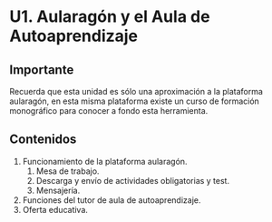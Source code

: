 
# U1. Aularagón y el Aula de Autoaprendizaje

## Importante

Recuerda que esta unidad es sólo una aproximación a la plataforma aularagón, en esta misma plataforma existe un curso de formación monográfico para conocer a fondo esta herramienta.

## Contenidos

1. Funcionamiento de la plataforma aularagón.
    1. Mesa de trabajo.
    1. Descarga y envío de actividades obligatorias y test.
    1. Mensajería.
1. Funciones del tutor de aula de autoaprendizaje.
2. Oferta educativa.
